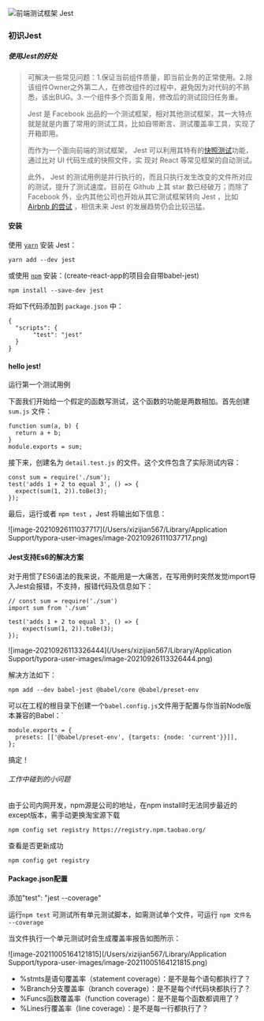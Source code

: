 

![前端测试框架 Jest](https://pic2.zhimg.com/v2-bb374b825806745695da301112f50b20_1440w.jpg?source=172ae18b)

### 初识Jest



##### 使用Jest的好处

> 可解决一些常见问题：1.保证当前组件质量，即当前业务的正常使用。2.除该组件Owner之外第二人，在修改组件的过程中，避免因为对代码的不熟悉，该出BUG。3.一个组件多个页面复用，修改后的测试回归任务重。
>
> Jest 是 Facebook 出品的一个测试框架，相对其他测试框架，其一大特点就是就是内置了常用的测试工具，比如自带断言、测试覆盖率工具，实现了开箱即用。
>
> 而作为一个面向前端的测试框架， Jest 可以利用其特有的[快照测试](https://link.zhihu.com/?target=http%3A//facebook.github.io/jest/docs/zh-Hans/snapshot-testing.html%23content)功能，通过比对 UI 代码生成的快照文件，实 现对 React 等常见框架的自动测试。
>
> 此外， Jest 的测试用例是并行执行的，而且只执行发生改变的文件所对应的测试，提升了测试速度。目前在 Github 上其 star 数已经破万；而除了 Facebook 外，业内其他公司也开始从其它测试框架转向 Jest ，比如 [Airbnb 的尝试](https://link.zhihu.com/?target=https%3A//medium.com/airbnb-engineering/unlocking-test-performance-migrating-from-mocha-to-jest-2796c508ec50) ，相信未来 Jest 的发展趋势仍会比较迅猛。

#### 安装

使用 [`yarn`](https://yarnpkg.com/en/package/jest) 安装 Jest：

```yarn add --dev jest
yarn add --dev jest
```

或使用 [`npm`](https://www.npmjs.com/package/jest) 安装：(create-react-app的项目会自带babel-jest)

```
npm install --save-dev jest
```



将如下代码添加到 `package.json` 中：

```
{
  "scripts": {
	   "test": "jest"
  }
}
```



#### hello jest!

运行第一个测试用例

下面我们开始给一个假定的函数写测试，这个函数的功能是两数相加。首先创建 `sum.js` 文件：

```
function sum(a, b) {
  return a + b;
}
module.exports = sum;
```

接下来，创建名为 `detail.test.js` 的文件。这个文件包含了实际测试内容：

```
const sum = require('./sum');
test('adds 1 + 2 to equal 3', () => {
  expect(sum(1, 2)).toBe(3);
});
```

最后，运行或者 `npm test` ，Jest 将输出如下信息：

![image-20210926111037717](/Users/xizijian567/Library/Application Support/typora-user-images/image-20210926111037717.png)





#### Jest支持Es6的解决方案

对于用惯了ES6语法的我来说，不能用是一大痛苦，在写用例时突然发觉import导入Jest会报错，不支持，报错代码及信息如下：

```
// const sum = require('./sum')
import sum from './sum'

test('adds 1 + 2 to equal 3', () => {
    expect(sum(1, 2)).toBe(3);
});
```

![image-20210926113326444](/Users/xizijian567/Library/Application Support/typora-user-images/image-20210926113326444.png)

解决方法如下：

```
npm add --dev babel-jest @babel/core @babel/preset-env
```

可以在工程的根目录下创建一个`babel.config.js`文件用于配置与你当前Node版本兼容的Babel：`  

```
module.exports = {
  presets: [['@babel/preset-env', {targets: {node: 'current'}}]],
};
```

搞定！

###### 工作中碰到的小问题

由于公司内网开发，npm源是公司的地址，在npm install时无法同步最近的except版本，需手动更换淘宝源下载

```
npm config set registry https://registry.npm.taobao.org/
```

查看是否更新成功

```
npm config get registry
```



#### Package.json配置

添加"test": "jest --coverage"

运行`npm test` 可测试所有单元测试脚本，如需测试单个文件，可运行 `npm 文件名 --coverage` 

当文件执行一个单元测试时会生成覆盖率报告如图所示：

![image-20211005164121815](/Users/xizijian567/Library/Application Support/typora-user-images/image-20211005164121815.png)

- %stmts是语句覆盖率（statement coverage）：是不是每个语句都执行了？
- %Branch分支覆盖率（branch coverage）：是不是每个if代码块都执行了？
- %Funcs函数覆盖率（function coverage）：是不是每个函数都调用了？
- %Lines行覆盖率（line coverage）：是不是每一行都执行了？

